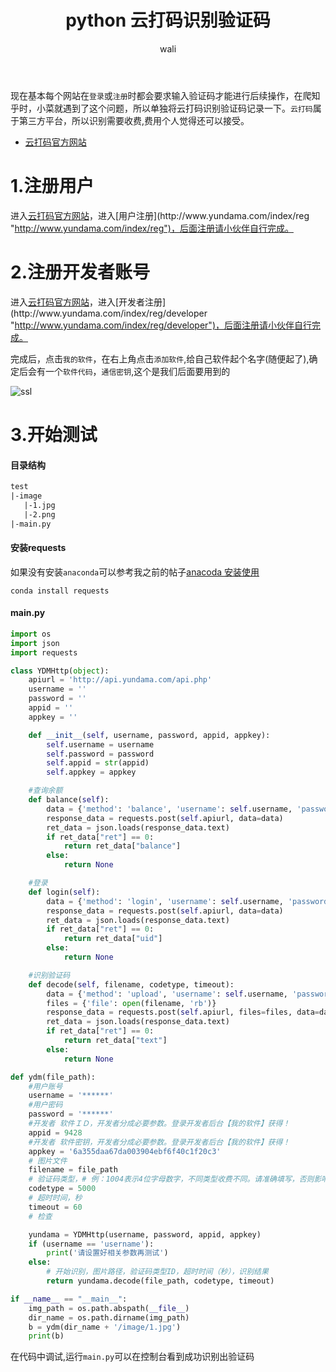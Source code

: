 ﻿---
layout: post
title: python 云打码识别验证码 #标题
tagline: python 调用云打码平台识别验证码
category: python      #分类
author: wali    #作者
tag: python     #标签
ghurl:        #github url
ghurl_zip:   #github zip下载
comments: true

post_nav: ["1.注册用户","2.注册开发者账号","3.开始测试"] 
group_tag: python 杂记 
---

现在基本每个网站在`登录`或`注册`时都会要求输入验证码才能进行后续操作，在爬知乎时，小菜就遇到了这个问题，所以单独将云打码识别验证码记录一下。`云打码`属于第三方平台，所以识别需要收费,费用个人觉得还可以接受。

- [云打码官方网站](http://www.yundama.com/ "http://www.yundama.com/")

# 1.注册用户

进入[云打码官方网站](http://www.yundama.com/ "http://www.yundama.com/")，进入[用户注册](http://www.yundama.com/index/reg "http://www.yundama.com/index/reg")，后面注册请小伙伴自行完成。

# 2.注册开发者账号

进入[云打码官方网站](http://www.yundama.com/ "http://www.yundama.com/")，进入[开发者注册](http://www.yundama.com/index/reg/developer "http://www.yundama.com/index/reg/developer")，后面注册请小伙伴自行完成。

完成后，点击`我的软件`，在右上角点击`添加软件`,给自己软件起个名字(随便起了),确定后会有一个`软件代码`，`通信密钥`,这个是我们后面要用到的

![ssl](http://walidream.com:9999/blogImage/python/python_59.png)

# 3.开始测试

#### 目录结构

```txt
test
|-image
   |-1.jpg
   |-2.png
|-main.py
```

#### 安装requests

如果没有安装`anaconda`可以参考我之前的帖子[anacoda 安装使用](/python/2019/05/13/anaconda.html "/python/2019/05/13/anaconda.html")

```
conda install requests
```

#### main.py

```python
import os
import json
import requests

class YDMHttp(object):
    apiurl = 'http://api.yundama.com/api.php'
    username = ''
    password = ''
    appid = ''
    appkey = ''

    def __init__(self, username, password, appid, appkey):
        self.username = username
        self.password = password
        self.appid = str(appid)
        self.appkey = appkey

    #查询余额
    def balance(self):
        data = {'method': 'balance', 'username': self.username, 'password': self.password, 'appid': self.appid, 'appkey': self.appkey}
        response_data = requests.post(self.apiurl, data=data)
        ret_data = json.loads(response_data.text)
        if ret_data["ret"] == 0:
            return ret_data["balance"]
        else:
            return None

    #登录
    def login(self):
        data = {'method': 'login', 'username': self.username, 'password': self.password, 'appid': self.appid, 'appkey': self.appkey}
        response_data = requests.post(self.apiurl, data=data)
        ret_data = json.loads(response_data.text)
        if ret_data["ret"] == 0:
            return ret_data["uid"]
        else:
            return None

    #识别验证码
    def decode(self, filename, codetype, timeout):
        data = {'method': 'upload', 'username': self.username, 'password': self.password, 'appid': self.appid, 'appkey': self.appkey, 'codetype': str(codetype), 'timeout': str(timeout)}
        files = {'file': open(filename, 'rb')}
        response_data = requests.post(self.apiurl, files=files, data=data)
        ret_data = json.loads(response_data.text)
        if ret_data["ret"] == 0:
            return ret_data["text"]
        else:
            return None

def ydm(file_path):
    #用户账号
    username = '******'
    #用户密码
    password = '******'
    #开发者 软件ＩＤ，开发者分成必要参数。登录开发者后台【我的软件】获得！
    appid = 9428
    #开发者 软件密钥，开发者分成必要参数。登录开发者后台【我的软件】获得！
    appkey = '6a355daa67da003904ebf6f40c1f20c3'
    # 图片文件
    filename = file_path
    # 验证码类型，# 例：1004表示4位字母数字，不同类型收费不同。请准确填写，否则影响识别率。在此查询所有类型 http://www.yundama.com/price.html
    codetype = 5000
    # 超时时间，秒
    timeout = 60
    # 检查

    yundama = YDMHttp(username, password, appid, appkey)
    if (username == 'username'):
        print('请设置好相关参数再测试')
    else:
        # 开始识别，图片路径，验证码类型ID，超时时间（秒），识别结果
        return yundama.decode(file_path, codetype, timeout)

if __name__ == "__main__":
    img_path = os.path.abspath(__file__)
    dir_name = os.path.dirname(img_path)
    b = ydm(dir_name + '/image/1.jpg')
    print(b)

```

在代码中调试,运行`main.py`可以在控制台看到成功识别出验证码









































